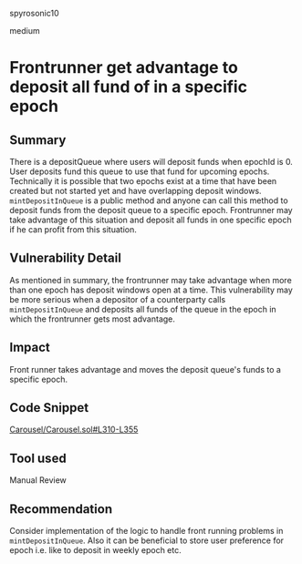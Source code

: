 spyrosonic10

medium

# Frontrunner get advantage to deposit all fund of in a specific epoch

## Summary
There is a depositQueue where users will deposit funds when epochId is 0. User deposits fund this queue to use that fund for upcoming epochs.  Technically it is possible that two epochs exist at a time that have been created but not started yet and have overlapping deposit windows. `mintDepositInQueue` is a public method and anyone can call this method to deposit funds from the deposit queue to a specific epoch. Frontrunner may take advantage of this situation and deposit all funds in one specific epoch if he can profit from this situation.

## Vulnerability Detail
As mentioned in summary, the frontrunner may take advantage when more than one epoch has deposit windows open at a time.
This vulnerability may be more serious when a depositor of a counterparty calls `mintDepositInQueue` and deposits all funds of the queue in the epoch in which the frontrunner gets most advantage.

## Impact
Front runner takes advantage and moves the deposit queue's funds to a specific epoch.

## Code Snippet
[Carousel/Carousel.sol#L310-L355](https://github.com/sherlock-audit/2023-03-Y2K/blob/main/Earthquake/src/v2/Carousel/Carousel.sol#L310-L355)

## Tool used

Manual Review

## Recommendation
Consider implementation of the logic to handle front running problems in `mintDepositInQueue`. Also it can be beneficial to store user preference for epoch i.e. like to deposit in weekly epoch etc.
